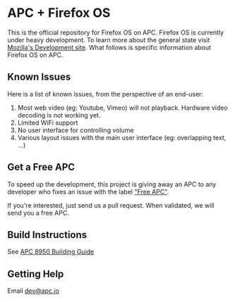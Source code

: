 APC + Firefox OS
==============

This is the official repository for Firefox OS on APC. Firefox OS is currently under heavy development. To learn more about the general state visit [Mozilla's Development site](https://developer.mozilla.org/en/docs/Mozilla/Firefox_OS). What follows is specific information about Firefox OS on APC.

## Known Issues
Here is a list of known issues, from the perspective of an end-user:

1. Most web video (eg: Youtube, Vimeo) will not playback. Hardware video decoding is not working yet.
1. Limited WiFi support
1. No user interface for controlling volume
1. Various layout issues with the main user interface (eg: overlapping text, ...)

## Get a Free APC
To speed up the development, this project is giving away an APC to any developer who fixes an issue with the label ["Free APC"](https://github.com/apc-io/apc-firefox-os/issues?labels=Free+APC&state=open).

If you're interested, just send us a pull request. When validated, we will send you a free APC.

## Build Instructions
See [APC 8950 Building Guide](https://github.com/apc-io/apc-firefox-os/blob/master/building-guide.md)

## Getting Help
Email [dev@apc.io](mailto:dev@apc.io)
